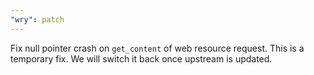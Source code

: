 ```yaml
---
"wry": patch
---
```


Fix null pointer crash on `get_content` of web resource request. This is a temporary fix.
We will switch it back once upstream is updated.